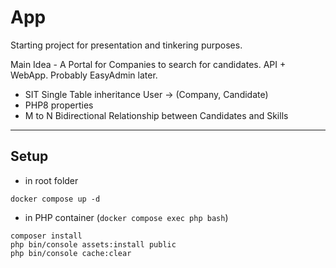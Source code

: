 # App

Starting project for presentation and tinkering purposes.

Main Idea - A Portal for Companies to search for candidates. API + WebApp. Probably EasyAdmin later.


- SIT Single Table inheritance User -> (Company, Candidate)
- PHP8 properties
- M to N Bidirectional Relationship between Candidates and Skills

---
Setup
- 
- in root folder
````
docker compose up -d
````
- in PHP container (`docker compose exec php bash`)
````
composer install
php bin/console assets:install public
php bin/console cache:clear
````

